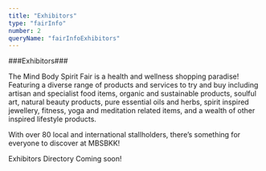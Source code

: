 ```yaml
---
title: "Exhibitors"
type: "fairInfo"
number: 2
queryName: "fairInfoExhibitors"
---
```


###Exhibitors###

The Mind Body Spirit Fair is a health and wellness shopping paradise! Featuring a diverse range of products and services to try and buy including artisan and specialist food items, organic and sustainable products, soulful art, natural beauty products, pure essential oils and herbs, spirit inspired jewellery, fitness, yoga and meditation related items, and a wealth of other inspired lifestyle products.

With over 80 local and international stallholders, there’s something for everyone to discover at MBSBKK!

Exhibitors Directory Coming soon!
